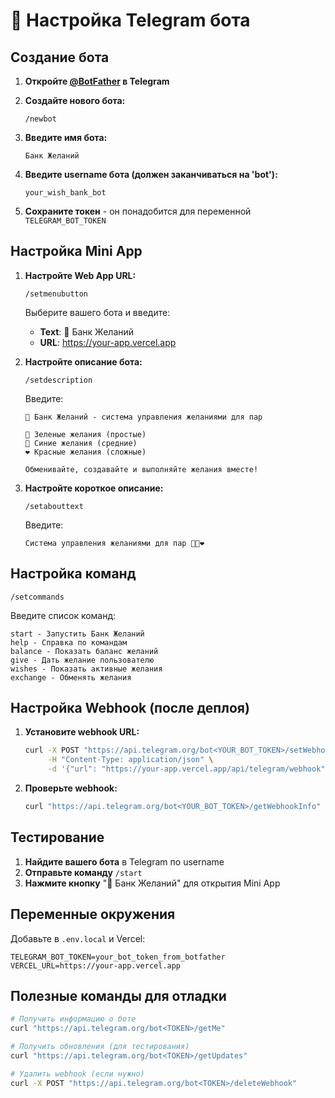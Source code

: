 # 🤖 Настройка Telegram бота

## Создание бота

1. **Откройте [@BotFather](https://t.me/botfather) в Telegram**

2. **Создайте нового бота:**
   ```
   /newbot
   ```

3. **Введите имя бота:**
   ```
   Банк Желаний
   ```

4. **Введите username бота (должен заканчиваться на 'bot'):**
   ```
   your_wish_bank_bot
   ```

5. **Сохраните токен** - он понадобится для переменной `TELEGRAM_BOT_TOKEN`

## Настройка Mini App

1. **Настройте Web App URL:**
   ```
   /setmenubutton
   ```
   Выберите вашего бота и введите:
   - **Text**: 🎯 Банк Желаний
   - **URL**: https://your-app.vercel.app

2. **Настройте описание бота:**
   ```
   /setdescription
   ```
   Введите:
   ```
   🎯 Банк Желаний - система управления желаниями для пар
   
   💚 Зеленые желания (простые)
   💙 Синие желания (средние) 
   ❤️ Красные желания (сложные)
   
   Обменивайте, создавайте и выполняйте желания вместе!
   ```

3. **Настройте короткое описание:**
   ```
   /setabouttext
   ```
   Введите:
   ```
   Система управления желаниями для пар 💚💙❤️
   ```

## Настройка команд

```
/setcommands
```

Введите список команд:
```
start - Запустить Банк Желаний
help - Справка по командам
balance - Показать баланс желаний
give - Дать желание пользователю
wishes - Показать активные желания
exchange - Обменять желания
```

## Настройка Webhook (после деплоя)

1. **Установите webhook URL:**
   ```bash
   curl -X POST "https://api.telegram.org/bot<YOUR_BOT_TOKEN>/setWebhook" \
        -H "Content-Type: application/json" \
        -d '{"url": "https://your-app.vercel.app/api/telegram/webhook"}'
   ```

2. **Проверьте webhook:**
   ```bash
   curl "https://api.telegram.org/bot<YOUR_BOT_TOKEN>/getWebhookInfo"
   ```

## Тестирование

1. **Найдите вашего бота** в Telegram по username
2. **Отправьте команду** `/start`
3. **Нажмите кнопку** "🎯 Банк Желаний" для открытия Mini App

## Переменные окружения

Добавьте в `.env.local` и Vercel:

```env
TELEGRAM_BOT_TOKEN=your_bot_token_from_botfather
VERCEL_URL=https://your-app.vercel.app
```

## Полезные команды для отладки

```bash
# Получить информацию о боте
curl "https://api.telegram.org/bot<TOKEN>/getMe"

# Получить обновления (для тестирования)
curl "https://api.telegram.org/bot<TOKEN>/getUpdates"

# Удалить webhook (если нужно)
curl -X POST "https://api.telegram.org/bot<TOKEN>/deleteWebhook"
```